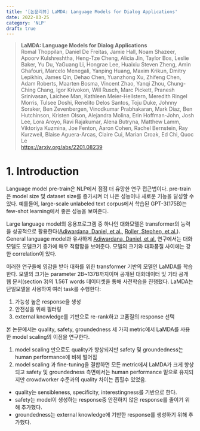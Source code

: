 ```yaml
---
title: '[논문리뷰] LaMDA: Language Models for Dialog Applications'
date: 2022-03-25
category: 'NLP'
draft: true
---
```


> **LaMDA: Language Models for Dialog Applications**  
Romal Thoppilan, Daniel De Freitas, Jamie Hall, Noam Shazeer, Apoorv Kulshreshtha, Heng-Tze Cheng, Alicia Jin, Taylor Bos, Leslie Baker, Yu Du, YaGuang Li, Hongrae Lee, Huaixiu Steven Zheng, Amin Ghafouri, Marcelo Menegali, Yanping Huang, Maxim Krikun, Dmitry Lepikhin, James Qin, Dehao Chen, Yuanzhong Xu, Zhifeng Chen, Adam Roberts, Maarten Bosma, Vincent Zhao, Yanqi Zhou, Chung-Ching Chang, Igor Krivokon, Will Rusch, Marc Pickett, Pranesh Srinivasan, Laichee Man, Kathleen Meier-Hellstern, Meredith Ringel Morris, Tulsee Doshi, Renelito Delos Santos, Toju Duke, Johnny Soraker, Ben Zevenbergen, Vinodkumar Prabhakaran, Mark Diaz, Ben Hutchinson, Kristen Olson, Alejandra Molina, Erin Hoffman-John, Josh Lee, Lora Aroyo, Ravi Rajakumar, Alena Butryna, Matthew Lamm, Viktoriya Kuzmina, Joe Fenton, Aaron Cohen, Rachel Bernstein, Ray Kurzweil, Blaise Aguera-Arcas, Claire Cui, Marian Croak, Ed Chi, Quoc Le  
https://arxiv.org/abs/2201.08239


# 1. Introduction
Language model pre-train은 NLP에서 점점 더 유망한 연구 접근법이다.
pre-train은 model size 및 dataset size를 증가시켜 더 나은 성능이나 새로운 기능을 달성할 수 있다.
예를들어, large-scale unlabeled text corpus에서 학습된 GPT-3(175B)는 few-shot learning에서 좋은 성능을 보여준다.


Large language model의 응용프로그램 중 하나인 대화모델은 transformer의 능력을 성공적으로 활용한다([Adiwardana, Daniel, et al.](https://arxiv.org/abs/2001.09977), [Roller, Stephen, et al.](https://arxiv.org/abs/2004.13637)).
General language model과 유사하게 [Adiwardana, Daniel, et al.](https://arxiv.org/abs/2001.09977) 연구에서는 대화모델도 모델크기 증가에 매우 적합함을 보여준다.
모델의 크기와 대화품질 사이에는 강한 correlation이 있다.

이러한 연구들에 영감을 받아 대화를 위한 transformer 기반의 모델인 LaMDA를 학습한다.
모델의 크기는 parameter 2B~137B까지이며 공개된 대화데이터 및 기타 공개 웹 문서(section 3)의 1.56T words 데이터셋을 통해 사전학습을 진행했다.
LaMDA는 단일모델을 사용하여 여러 task를 수행한다:
1. 가능성 높은 response을 생성
2. 안전성을 위해 필터링
3. external knowledge를 기반으로 re-rank하고 고품질의 response 선택


본 논문에서는 quality, safety, groundedness 세 가지 metric에서 LaMDA를 사용한 model scaling의 이점을 연구한다.
1. model scaling 만으로도 quality가 향상되지만 safety 및 groundedness는 human performance에 비해 떨어짐
2. model scaling 과 fine-tuning을 결합하면 모든 metric에서 LaMDA가 크게 향상되고 safety 및 groundedness 측면에서는 human performance 밑으로 유지되지만 crowdworker 수준과의 quality 차이는 좁힐수 있었음.

* quality는 sensibleness, specificity, interestingness를 기반으로 한다.
* safety는 model이 생성하는 response중 안전하지 않은 response를 줄이기 위해 추가했다.
* groundedness는 external knowledge에 기반한 response를 생성하기 위해 추가했다.
